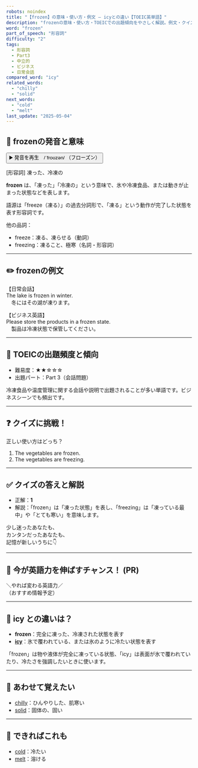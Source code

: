 ```yaml
---
robots: noindex
title: "【frozen】の意味・使い方・例文 ― icyとの違い【TOEIC英単語】"
description: "frozenの意味・使い方・TOEICでの出題傾向をやさしく解説。例文・クイズ付きでicyとの違いもわかりやすく学べます。"
word: "frozen"
part_of_speech: "形容詞"
difficulty: "2"
tags:
  - 形容詞
  - Part3
  - 中立的
  - ビジネス
  - 日常会話
compared_word: "icy"
related_words:
  - "chilly"
  - "solid"
next_words:
  - "cold"
  - "melt"
last_update: "2025-05-04"
---
```


## 🔰 frozenの発音と意味

<button class="play-audio" onclick="playTTS('frozen')">
  <span class="play-audio-main">
    ▶️ 発音を再生　/ˈfroʊzən/
  </span>
  <span class="play-audio-sub">
    （フローズン）
  </span>
</button>

[形容詞] 凍った、冷凍の

**frozen** は、「凍った」「冷凍の」という意味で、氷や冷凍食品、または動きが止まった状態などを表します。

語源は「freeze（凍る）」の過去分詞形で、「凍る」という動作が完了した状態を表す形容詞です。

他の品詞：  
- freeze：凍る、凍らせる（動詞）
- freezing：凍ること、極寒（名詞・形容詞）

---

## ✏️ frozenの例文

【日常会話】  
The lake is frozen in winter.  
　冬にはその湖が凍ります。

【ビジネス英語】  
Please store the products in a frozen state.  
　製品は冷凍状態で保管してください。

---

## 🎯 TOEICの出題頻度と傾向

- 難易度：★★☆☆☆
- 出題パート：Part 3（会話問題）

冷凍食品や温度管理に関する会話や説明で出題されることが多い単語です。ビジネスシーンでも頻出です。

---

## ❓ クイズに挑戦！

正しい使い方はどっち？

1. The vegetables are frozen.  
2. The vegetables are freezing.

---

## ✅ クイズの答えと解説

- 正解：**1**
- 解説：「frozen」は「凍った状態」を表し、「freezing」は「凍っている最中」や「とても寒い」を意味します。

少し迷ったあなたも、  
カンタンだったあなたも、  
記憶が新しいうちに👇️

---

## 🚀 今が英語力を伸ばすチャンス！ (PR)

<div class="info-center">
＼やれば変わる英語力／<br>  
（おすすめ情報予定）
</div>

---

## 🤔  icy との違いは？

- **frozen**：完全に凍った、冷凍された状態を表す
- **[icy](/word/icy)**：氷で覆われている、または氷のように冷たい状態を表す

「frozen」は物や液体が完全に凍っている状態、「icy」は表面が氷で覆われていたり、冷たさを強調したいときに使います。

---

## 🧩 あわせて覚えたい

- [chilly](/word/chilly)：ひんやりした、肌寒い
- [solid](/word/solid)：固体の、固い

---

## 📖 できればこれも

- [cold](/word/cold)：冷たい
- [melt](/word/melt)：溶ける

<!-- cvid: aid45_bid28 -->
